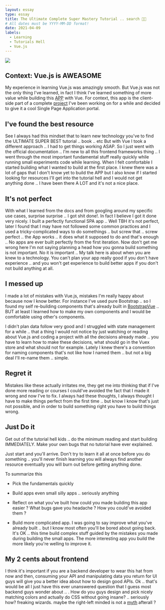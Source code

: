 ```yaml
---
layout: essay
type: essay
title: The Ultimate Complete Super Mastery Tutorial .. search 🔎🦄
# All dates must be YYYY-MM-DD format!
date: 2021-04-09
labels:
  - Learning
  - Tutorials Hell
  - Vue.js
---
```


<img class="ui centered image" src="https://images.unsplash.com/photo-1562037283-072818fb6d8f?ixlib=rb-1.2.1&q=80&fm=jpg&crop=entropy&cs=tinysrgb&dl=james-lee-qSf_4bNsoWc-unsplash.jpg&w=640">

## Context: Vue.js is AWEASOME

My experience in learning Vue.js was amazingly smooth. But Vue.js was not the only thing I've learned, in fact I think I've learned something of more value while building this [APP](github.com/zelite-client) with Vue. For context, this app is the client-side part of a complete [project](https://3omer.github.io/projects/zelite) I've been working on for a while and decided to give it a cool Single Page Application portal.

## I've found the best resource

See I always had this mindset that to learn new technology you've to find the ULTIMATE SUPER BEST tutorial .. book .. etc
But with Vue I took a different approach .. I had to get things working ASAP. So I just went with the official documentation .. I'm new to all this frontend frameworks thing .. I went through the most important fundamental stuff really quickly while running small experiments code while learning. When I felt comfortable I started building what I wanted to build at the first place. I knew there was a lot of gaps that I don't know yet to build the APP but I also know if I started looking for resources I'll get into the tutorial hell and I would not get anything done .. I have been there A LOT and it's not a nice place.

## It's not perfect

With what I learned from the docs and from googling around my specific use cases, surprise surprise .. I got shit done!. In fact I believe I got it done very nicely. I built a perfectly functional SPA app .. Well TBH it's not perfect, later I found that I may have not followed some common practices and I used a tricky-complicated ways to do somethings .. but screw that .. screw perfect .. the App works .. it does what it supposed to do and that's enough .. No apps are ever built perfectly from the first iteration.
Now don't get me wrong here I'm not saying planning a head how you gonna build something is not important. No it is important .. My talk here is about when you are knew to a technology. You can't plan your app really good if you don't have experience .. and you won't get experience to build better apps if you don't not build anything at all.

## I messed up

I made a lot of mistakes with Vue.js, mistakes I'm really happy about because now I know better.
For instance I've used pure Bootstrap .. so I found my self re-building components that's already built in [BootstrapVue](https://bootstrap-vue.org/) .. BUT at least I learned how to make my own components and I would be comfortable using other's components.

I didn't plan data follow very good and I struggled with state management for a while .. that a thing I would not notice by just watching or reading about Vue.js and coding a project with all the decisions already made .. you have to learn how to make these decisions, what should go in the Vuex store and what should not for example.
Lately I knew there's a convention for naming components that's not like how I named them .. but not a big deal I'll re-name them .. simple.

## Regret it

Mistakes like these actually irritates me, they get me into thinking that if I've done more reading or courses I could've avoided the fact that I made it wrong and now I've to fix. I always had these thoughts, I always thought I have to make things perfect from the first time .. but know I know that's just not possible, and in order to build something right you have to build things wrong.

## Just Do it

Get out of the tutorial hell kids .. do the minimum reading and start building IMMEDIATELY. Make your own bugs that no tutorial have ever explained.

Just start and you'll arrive.
Don't try to learn it all at once before you do something .. you'll never finish learning you will always find another resource eventually you will burn out before getting anything done.

To summarize this

- Pick the fundamentals quickly
- Build apps even small silly apps .. seriously anything
- Reflect on what you've built
  how could you made building this app easier ?
  What bugs gave you headache ? How you could've avoided them ?

- Build more complicated app.
  I was going to say improve what you've already built .. but I know most often you'll be bored about going back. It's OK .. this time build complex stuff guided by the mistakes you made during building the small apps. The more interesting app you build the more likely you're welling to improve it.

## My 2 cents about frontend

I think it's important if you are a backend developer to wear this hat from now and then, consuming your API and manipulating data you return for UI guys will give you a better idea about how to design good APIs.
Ok .. that's would be all I just have this ever unanswered question that I guess most backend guys wonder about .. . How do you guys design and pick nicely matching colors and actually do CSS without going insane? .. seriously how? freaking wizards. maybe the right-left minded is not a [myth](https://simple.wikipedia.org/wiki/Lateralization_of_brain_function) afterall ?
